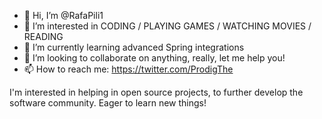 - 👋 Hi, I’m @RafaPili1
- 👀 I’m interested in CODING / PLAYING GAMES / WATCHING MOVIES / READING
- 🌱 I’m currently learning advanced Spring integrations
- 💞️ I’m looking to collaborate on anything, really, let me help you!
- 📫 How to reach me: https://twitter.com/ProdigThe

I'm interested in helping in open source projects, to further develop the software community. Eager to learn new things!
